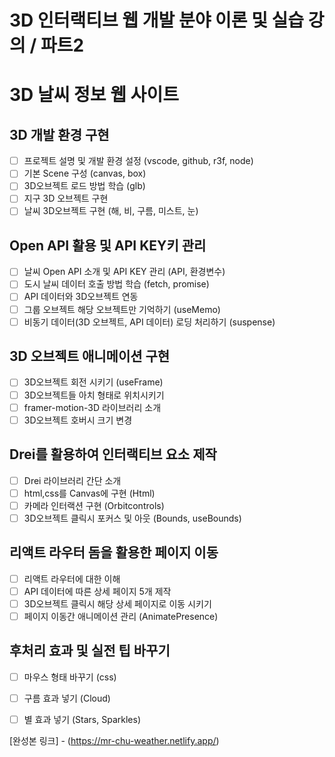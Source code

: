 # 3D 인터랙티브 웹 개발 분야 이론 및 실습 강의 / 파트2 

# 3D 날씨 정보 웹 사이트

## 3D 개발 환경 구현

- [ ] 프로젝트 설명 및 개발 환경 설정 (vscode, github, r3f, node)
- [ ] 기본 Scene 구성 (canvas, box)
- [ ] 3D오브젝트 로드 방법 학습 (glb)
- [ ] 지구 3D 오브젝트 구현
- [ ] 날씨 3D오브젝트 구현 (해, 비, 구름, 미스트, 눈)

## Open API 활용 및 API KEY키 관리

- [ ] 날씨 Open API 소개 및 API KEY 관리 (API, 환경변수)
- [ ] 도시 날씨 데이터 호출 방법 학습 (fetch, promise)
- [ ] API 데이터와 3D오브젝트 연동
- [ ] 그룹 오브젝트 해당 오브젝트만 기억하기 (useMemo)
- [ ] 비동기 데이터(3D 오브젝트, API 데이터) 로딩 처리하기 (suspense)

## 3D 오브젝트 애니메이션 구현

- [ ] 3D오브젝트  회전 시키기 (useFrame)
- [ ] 3D오브젝트들 아치 형태로 위치시키기
- [ ] framer-motion-3D 라이브러리 소개
- [ ] 3D오브젝트 호버시 크기 변경

## Drei를 활용하여 인터랙티브 요소 제작

- [ ] Drei 라이브러리 간단 소개
- [ ] html,css를 Canvas에 구현 (Html)
- [ ] 카메라 인터랙션 구현 (Orbitcontrols)
- [ ] 3D오브젝트 클릭시 포커스 및 아웃 (Bounds, useBounds)

## 리액트 라우터 돔을 활용한 페이지 이동

- [ ] 리액트 라우터에 대한 이해
- [ ] API 데이터에 따른 상세 페이지 5개 제작
- [ ] 3D오브젝트 클릭시 해당 상세 페이지로 이동 시키기
- [ ] 페이지 이동간 애니메이션 관리 (AnimatePresence)

## 후처리 효과 및 실전 팁 바꾸기

- [ ] 마우스 형태 바꾸기 (css)
- [ ] 구름 효과 넣기 (Cloud)
- [ ] 별 효과 넣기 (Stars, Sparkles)


[완성본 링크] - (https://mr-chu-weather.netlify.app/)
